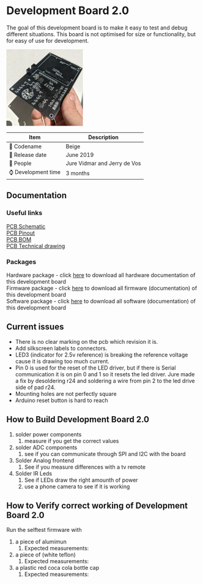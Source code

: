 # Development Board 2.0

The goal of this development board is to make it easy to test and debug different situations.
This board is not optimised for size or functionality, but for easy of use for development.

<img src="/img/developmentboards/developmentboard2.0.jpg" alt="development board 2.0" width="200"/>

| Item | Description|
| ----------- | ----------- |
| 🌈 Codename     | Beige |
| 📆 Release date| June 2019 |
| 🦄 People                  | Jure Vidmar and Jerry de Vos       |      |
| ⌚ Development time  |  3 months |

## Documentation

### Useful links
[PCB Schematic](https://github.com/Plastic-Scanner/DB2.0-Hardware/blob/main/PCB/PCB%20Schematics.pdf)  
[PCB Pinout](https://github.com/Plastic-Scanner/DB2.0-Hardware/blob/main/PCB/PCB%20Pinout.pdf)  
[PCB BOM](https://github.com/Plastic-Scanner/DB2.0-Hardware/blob/main/PCB/PCB%20BOM.pdf)  
[PCB Technical drawing](https://github.com/Plastic-Scanner/DB2.0-Hardware/blob/main/CAD/PCB%20Technical%20Drawing.pdf)  

### Packages

Hardware package - click [here](https://github.com/Plastic-Scanner/DB2.0-Hardware/archive/refs/heads/main.zip) to download all hardware documentation of this development board  
Firmware package - click [here](https://github.com/Plastic-Scanner/DB2.0-Hardware/archive/refs/heads/main.zip) to download all firmware (documentation) of this development board  
Software package - click [here](https://github.com/Plastic-Scanner/DB2.0-Hardware/archive/refs/heads/main.zip) to download all software (documentation) of this development board  

## Current issues

* There is no clear marking on the pcb which revision it is.
* Add silkscreen labels to connectors.
* LED3 (indicator for 2.5v reference) is breaking the reference voltage cause it is drawing too much current.
* Pin 0 is used for the reset of the LED driver, but if there is Serial communication it is on pin 0 and 1 so it resets the led driver. Jure made a fix by desoldering r24 and soldering a wire from pin 2 to the led drive side of pad r24.
* Mounting holes are not perfectly square
* Arduino reset button is hard to reach

## How to Build Development Board 2.0

1. solder power components
   1. measure if you get the correct values
2. solder ADC components
   1. see if you can communicate through SPI and I2C with the board
3. Solder Analog frontend
   1. See if you measure differences with a tv remote
4. Solder IR Leds
   1. See if LEDs draw the right amounth of power
   2. use a phone camera to see if it is working

## How to Verify correct working of Development Board 2.0

Run the selftest firmware with 
1. a piece of alumimun
   1. Expected measurements: 
2. a piece of (white teflon)
   1. Expected measurements: 
3. a plastic red coca cola bottle cap
   1. Expected measurements: 
